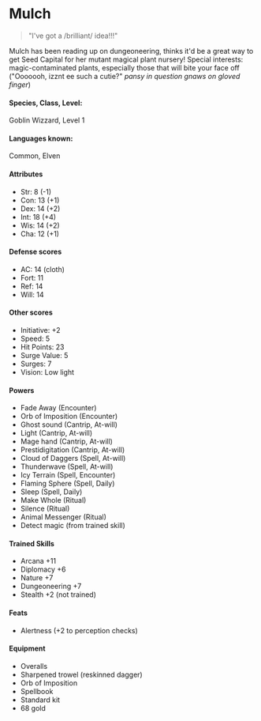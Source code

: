 
# Mulch

> "I've got a /brilliant/ idea!!!"

Mulch has been reading up on dungeoneering, thinks it'd be a great way to get Seed Capital for her mutant magical plant nursery!
Special interests: magic-contaminated plants, especially those that will bite your face off ("Ooooooh, izznt ee such a cutie?" *pansy in question gnaws on gloved finger*)

#### Species, Class, Level:
Goblin Wizzard, Level 1

#### Languages known:
Common, Elven

#### Attributes
* Str: 8  (-1)
* Con: 13 (+1)
* Dex: 14 (+2)
* Int: 18 (+4)
* Wis: 14 (+2)
* Cha: 12 (+1)

#### Defense scores
* AC: 14 (cloth)
* Fort: 11
* Ref: 14
* Will: 14

#### Other scores
* Initiative: +2
* Speed: 5
* Hit Points: 23 
* Surge Value: 5
* Surges: 7
* Vision: Low light

#### Powers
* Fade Away (Encounter)
* Orb of Imposition (Encounter)
* Ghost sound (Cantrip, At-will)
* Light (Cantrip, At-will)
* Mage hand (Cantrip, At-will)
* Prestidigitation (Cantrip, At-will)
* Cloud of Daggers (Spell, At-will)
* Thunderwave (Spell, At-will)
* Icy Terrain (Spell, Encounter)
* Flaming Sphere (Spell, Daily)
* Sleep (Spell, Daily)
* Make Whole (Ritual)
* Silence (Ritual)
* Animal Messenger (Ritual)
* Detect magic (from trained skill)

#### Trained Skills
* Arcana +11
* Diplomacy +6
* Nature +7
* Dungeoneering +7
* Stealth +2 (not trained)

#### Feats
* Alertness (+2 to perception checks)

#### Equipment
* Overalls
* Sharpened trowel (reskinned dagger)
* Orb of Imposition
* Spellbook 
* Standard kit 
* 68 gold
